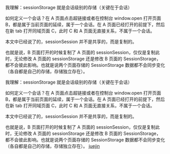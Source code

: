 我理解：sessionStorage 就是会话级别的存储（关键在于会话）

如何定义一个会话？在 A 页面点击超链接或者在控制台 window.open 打开页面 B，都是属于当前页面的延续，属于一个会话。在 A 页面已经打开的前提下，然后在新 tab 打开同域页面 C，此时 C 和 A 页面无直接关系，不属于一个会话。

本文中已经说了的，sessionSession 并不是共享的，而是复制的。

也就是说，B 页面打开的时候复制了 A 页面的 sessionSession，仅仅是复制此时，无论修改 A 页面的 sessionStorage 还是修改 B 页面的 SessionStorage，都不会彼此影响。也就是说两个页面存储的 SessionStorage 数据都不会同步变化（各自都是自己的存储，存储独立存在）。

我理解：sessionStorage 就是会话级别的存储（关键在于会话）

如何定义一个会话？在 A 页面点击超链接或者在控制台 window.open 打开页面 B，都是属于当前页面的延续，属于一个会话。在 A 页面已经打开的前提下，然后在新 tab 打开同域页面 C，此时 C 和 A 页面无直接关系，不属于一个会话。

本文中已经说了的，sessionSession 并不是共享的，而是复制的。

也就是说，B 页面打开的时候复制了 A 页面的 sessionSession，仅仅是复制此时，无论修改 A 页面的 sessionStorage 还是修改 B 页面的 SessionStorage，都不会彼此影响。也就是说两个页面存储的 SessionStorage 数据都不会同步变化（各自都是自己的存储，存储独立存在）。 [juejin](https://juejin.cn/post/7362080157190570010)
